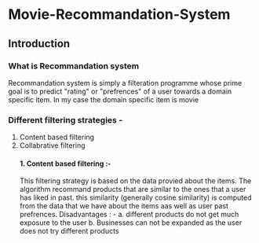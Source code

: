 # Movie-Recommandation-System
## Introduction
### What is Recommandation system
Recommandation system is simply a filteration programme whose prime goal is to predict "rating" or "prefrences" of a user towards a domain specific item. In my case the domain specific item is movie
### Different filtering strategies -
1. Content based filtering
2. Collabrative filtering
    #### 1. Content based filtering :- 
    This filtering strategy is based on the data provied about the items. The algorithm recommand products that are similar to the ones that a user has liked in past. this similarity (generally cosine similarity) is computed from the data that we have about the items aas well as user past prefrences.
    Disadvantages : -
    a. different products do not get much exposure to the user
    b. Businesses can not be expanded as the user does not try different products
